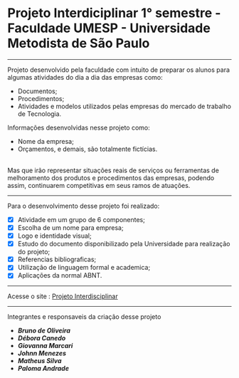 # Projeto Interdiciplinar 1° semestre - Faculdade UMESP - Universidade Metodista de São Paulo 

---

<p>Projeto desenvolvido pela faculdade com intuito de preparar os alunos para algumas atividades do dia a dia das empresas como:</p>

* Documentos;
* Procedimentos;
* Atividades e modelos utilizados pelas empresas do mercado de trabalho de Tecnologia.

<p>Informações desenvolvidas nesse projeto como:</p>

* Nome da empresa;
* Orçamentos, e demais, são totalmente fictícias.

<br>Mas que irão representar situações reais de serviços ou ferramentas de melhoramento dos produtos e procedimentos das empresas, podendo assim, continuarem competitivas em seus ramos de atuações.</br>

---

Para o desenvolvimento desse projeto foi realizado:

- [x] Atividade em um grupo de 6 componentes;
- [x] Escolha de um nome para empresa;
- [x] Logo e identidade visual;
- [x] Estudo do documento disponibilizado pela Universidade para realização do projeto;
- [x] Referencias bibliograficas;
- [x] Utilização de linguagem formal e academica;
- [x] Aplicações da normal ABNT.

---

Acesse o site : <a href="https://dboracanedo.github.io/" target="_blank">Projeto Interdisciplinar</a>

---

<p>Integrantes e responsaveis da criação desse projeto</p>

* __*Bruno de Oliveira*__
* __*Débora Canedo*__
* __*Giovanna Marcari*__
* __*Johnn Menezes*__
* __*Matheus Silva*__
* __*Paloma Andrade*__